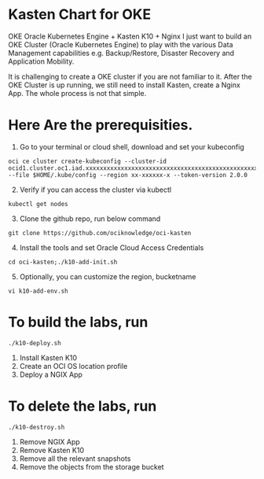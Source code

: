 # Kasten Chart for OKE
OKE Oracle Kubernetes Engine + Kasten K10 + Nginx
I just want to build an OKE Cluster (Oracle Kubernetes Engine) to play with the various Data Management capabilities e.g. Backup/Restore, Disaster Recovery and Application Mobility.

It is challenging to create a OKE cluster if you are not familiar to it. After the OKE Cluster is up running, we still need to install Kasten, create a Nginx App. The whole process is not that simple.

# Here Are the prerequisities. 

1. Go to your terminal or cloud shell, download and set your kubeconfig
````
oci ce cluster create-kubeconfig --cluster-id ocid1.cluster.oc1.iad.xxxxxxxxxxxxxxxxxxxxxxxxxxxxxxxxxxxxxxxxxxxxxxxxxxxxxxxxxxxx --file $HOME/.kube/config --region xx-xxxxxx-x --token-version 2.0.0
````
2. Verify if you can access the cluster via kubectl
````
kubectl get nodes
````
3. Clone the github repo, run below command
````
git clone https://github.com/ociknowledge/oci-kasten
````
4. Install the tools and set Oracle Cloud Access Credentials
````
cd oci-kasten;./k10-add-init.sh
````
5. Optionally, you can customize the region, bucketname
````
vi k10-add-env.sh
````
# To build the labs, run 
````
./k10-deploy.sh
````
1. Install Kasten K10
2. Create an OCI OS location profile
3. Deploy a NGIX App

# To delete the labs, run 
````
./k10-destroy.sh
````
1. Remove NGIX App
2. Remove Kasten K10
3. Remove all the relevant snapshots
4. Remove the objects from the storage bucket